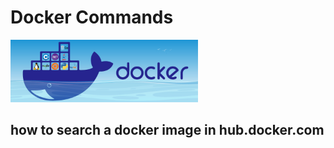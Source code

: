 # Docker Commands

<img src="../Images/docker_-01.jpg" alt="docker" width="300" />

## how to search a docker image in hub.docker.com